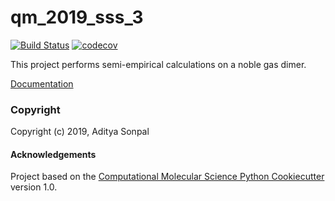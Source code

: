 qm_2019_sss_3
==============================
[//]: # (Badges)
[![Build Status](https://travis-ci.org/MolSSI-Education/qm_2019_sss_3.svg?branch=master)](https://travis-ci.org/MolSSI-Education/qm_2019_sss_3)
[![codecov](https://codecov.io/gh/MolSSI-Education/qm_2019_sss_3/commit/19748e58a39dbe408f87a78dbb5dbbfaa0abcb02/graph/badge.svg)](https://codecov.io/gh/MolSSI-Education/qm_2019_sss_3/branch/master)

This project performs semi-empirical calculations on a noble gas dimer.

[Documentation](https://qm-2019-sss-3.readthedocs.io/en/latest/)
### Copyright

Copyright (c) 2019, Aditya Sonpal


#### Acknowledgements
 
Project based on the 
[Computational Molecular Science Python Cookiecutter](https://github.com/molssi/cookiecutter-cms) version 1.0.
